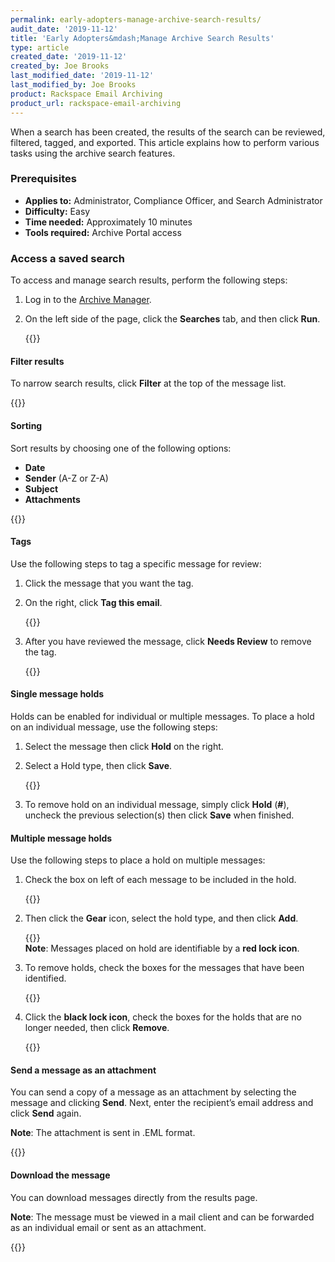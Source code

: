 ```yaml
---
permalink: early-adopters-manage-archive-search-results/
audit_date: '2019-11-12'
title: 'Early Adopters&mdash;Manage Archive Search Results'
type: article
created_date: '2019-11-12'
created_by: Joe Brooks
last_modified_date: '2019-11-12'
last_modified_by: Joe Brooks
product: Rackspace Email Archiving
product_url: rackspace-email-archiving
---
```



When a search has been created, the results of the search can be reviewed, filtered, tagged, and exported. This article explains how to perform various tasks using the archive search features.

### Prerequisites

- **Applies to:** Administrator, Compliance Officer, and Search Administrator
- **Difficulty:** Easy
- **Time needed:** Approximately 10 minutes
- **Tools required:** Archive Portal access

### Access a saved search

To access and manage search results, perform the following steps:

1. Log in to the [Archive Manager](/how-to/log-in-to-the-archive-manager).

2. On the left side of the page, click the **Searches** tab, and then click **Run**.

   {{<image src="manage-archive-search-results-1.png" alt="" title="">}}

#### Filter results

To narrow search results, click **Filter** at the top of the message list.

{{<image src="manage-archive-search-results-2.png" alt="" title="">}}

#### Sorting

Sort results by choosing one of the following options:

- **Date**
- **Sender** (A-Z or Z-A)
- **Subject**
- **Attachments**

{{<image src="manage-archive-search-results-3.png" alt="" title="">}}

#### Tags

Use the following steps to tag a specific message for review:

1. Click the message that you want the tag.

2. On the right, click **Tag this email**.

   {{<image src="manage-archive-search-results-4.png" alt="" title="">}}

3. After you have reviewed the message, click **Needs Review** to remove the tag.    

   {{<image src="manage-archive-search-results-5.png" alt="" title="">}}


#### Single message holds

Holds can be enabled for individual or multiple messages. To place a hold on an individual message, use the following steps:

1. Select the message then click **Hold** on the right.

2. Select a Hold type, then click **Save**.

   {{<image src="manage-archive-search-results-6.png" alt="" title="">}}

3. To remove hold on an individual message, simply click **Hold** (**#**), uncheck the previous selection(s) then click **Save** when finished.

#### Multiple message holds

Use the following steps to place a hold on multiple messages:

1. Check the box on left of each message to be included in the hold.

   {{<image src="manage-archive-search-results-7.png" alt="" title="">}}

2. Then click the **Gear** icon, select the hold type, and then click **Add**.

   {{<image src="manage-archive-search-results-8.png" alt="" title="">}}  
   **Note**: Messages placed on hold are identifiable by a **red lock icon**.

3. To remove holds, check the boxes for the messages that have been identified.

   {{<image src="manage-archive-search-results-9.png" alt="" title="">}} 

4. Click the **black lock icon**, check the boxes for the holds that are no longer needed, then click **Remove**.    

   {{<image src="manage-archive-search-results-10.png" alt="" title="">}}

#### Send a message as an attachment

You can send a copy of a message as an attachment by selecting the message and clicking **Send**. Next, enter the recipient’s email address and click **Send** again.

**Note**: The attachment is sent in .EML format.

{{<image src="manage-archive-search-results-11.png" alt="" title="">}}

#### Download the message

You can download messages directly from the results page.

**Note**: The message must be viewed in a mail client and can be forwarded as an individual email or sent as an attachment.

{{<image src="manage-archive-search-results-12.png" alt="" title="">}}
